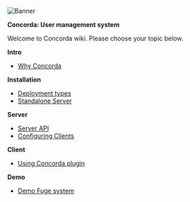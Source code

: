 ![Banner][]

**Concorda: User management system**

Welcome to Concorda wiki. Please choose your topic below.

**Intro**

* [Why Concorda](./doc/why-concorda.md)

**Installation**

* [Deployment types](./doc/deployment-types.md)
* [Standalone Server](./doc/install-concorda-dashboard.md)

**Server**

* [Server API](./doc/server-api.md)
* [Configuring Clients](./doc/configuring-clients.md)

**Client**

* [Using Concorda plugin](./doc/using-concorda-plugin.md)

**Demo**

* [Demo Fuge system](./doc/demo-fuge.md)


[Banner]: https://raw.githubusercontent.com/concorda/concorda-dashboard/master/public/client/assets/img/logo-concorda-banner.png

